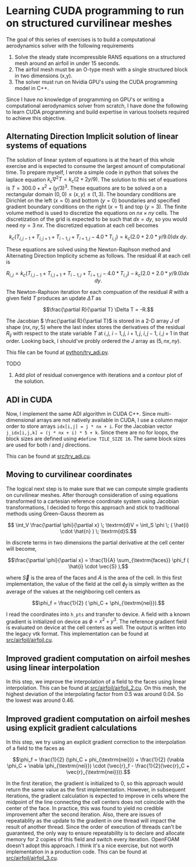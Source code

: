 # Learning CUDA programming to run on structured curvilinear meshes


The goal of this series of exercises is to build a computational aerodynamics solver with the following requirements

1. Solve the steady state incompressible RANS equations on a structured mesh around an airfoil in under 15 seconds. 
2. The airfoil mesh must be an O-type mesh with a single structured block in two dimensions (x,y).
3. The solver must run on Nvidia GPU's using the CUDA programming model in C++.

Since I have no knowledge of programming on GPU's or writing a computational aerodynamics solver from scratch, I have done the following to learn CUDA programming and build expertise in various toolsets required to achieve this objective.

Alternating Direction Implicit solution of linear systems of equations
----------------------------------------------------------------------

The solution of linear system of equations is at the heart of this whole exercise and is expected to consume the largest amount of computational time. To prepare myself, I wrote a simple code in python that solves the laplace equation $k_c \nabla^2 T = k_c(2 + 2 y / 9 )$. The solution to this set of equations is $T = 300.0 + x^2 + (y/3)^3$. These equations are to be solved a on a rectangular domain $(0,0) \leq (x,y) \leq (1,3)$. The boundary conditions are Dirichlet on the left ($x=0$) and bottom ($y=0$) boundaries and specified gradient boundary conditions on the right ($x=1$) and top ($y=3$). The finite volume method is used to discretize the equations on $nx \times ny$ cells. The discretization of the grid is expected to be such that $dx = dy$, so you would need $ny = 3 \; nx$. The discretized equation at each cell becomes
```math
    k_c \left (T_{i,j-1} + T_{i,j+1} + T_{i-1,j} + T_{i+1,j} - 4.0 * T_{i,j} \right ) = k_c \left ( 2.0 + 2.0 * y / 9.0 \right ) dx \; dy.
```
These equations are solved using the Newton-Raphson method and Alternating Direction Implicity scheme as follows. The residual $R$ at each cell is
```math
 R_{i,j} =  k_c \left (T_{i,j-1} + T_{i,j+1} + T_{i-1,j} + T_{i+1,j} - 4.0 * T_{i,j} \right ) - k_c \left ( 2.0 + 2.0 * y / 9.0 \right ) dx \; dy.
```
The Newton-Raphson iteration for each compuation of the residual $R$ with a given field $T$ produces an update $\Delta T$ as 
```math
\frac{\partial R}{\partial T} \Delta T = -R.
```
The Jacobian $ \frac{\partial R}{\partial T}$ is stored in a 2-D array $J$ of shape $(nx,ny,5)$ where the last index stores the derivatives of the residual $R_{ij}$ with respect to the state variable $T$ at $i,j$, $i-1,j$, $i+1,j$, $i,j-1$, $i,j+1$ in that order. Looking back, I should've probly ordered the $J$ array as $(5,nx,ny)$.

This file can be found at [python/try_adi.py](python/try_adi.py). 

TODO

1. Add plot of residual convergence with iterations and a contour plot of the solution.


ADI in CUDA
-----------

Now, I implement the same ADI algorithm in CUDA C++. Since multi-dimensional arrays are not natively available in CUDA, I use a column major order to store arrays `idx[i,j] = j * nx + i`. For the Jacobian vector `j_idx[i,j,k] = (j * nx + i) * 5 + k`. Since there are no for loops, the block sizes are defined using `#define TILE_SIZE 16`. The same block sizes are used for both $i$ and $j$ directions.

This can be found at [src/try_adi.cu](src/try_adi.cu). 


Moving to curvilinear coordinates
---------------------------------

The logical next step is to make sure that we can compute simple gradients on curvilinear meshes. After thorough consideration of using equations transformed to a cartesian reference coordinate system using Jacobian transformations, I decided to forgo this approach and stick to traditional methods using Green-Gauss theorem as 
```math
 \int_V \frac{\partial \phi}{\partial x} \; \textrm{d}V = \int_S \phi \; ( \hat{i} \cdot \hat{n} ) \; \textrm{d}S.
```
In discrete terms in two dimensions the partial derivative at the cell center will become,
```math
\frac{\partial \phi}{\partial x} = \frac{1}{A} \sum_{\textrm{faces}} \phi_f  ( \hat{i} \cdot \vec{S} ),
```
where $\vec{S}$ is the area of the faces and $A$ is the area of the cell. In this first implementation, the value of the field at the cell $\phi_f$ is simply written as the average of the values at the neighboring cell centers as
```math
\phi_f = \frac{1}{2} ( \phi_C + \phi_{\textrm{nei}}).
```
I read the coordinates into `h_pts` and transfer to device. A field with a known gradient is initialized on device as $\phi = x^2 + y^3$. The reference gradient field is evaluated on device at the cell centers as well. The  output is written into the legacy vtk format. This implementation can be found at [src/airfoil/airfoil.cu](src/airfoil/airfoil.cu).


Improved gradient computation on airfoil meshes using linear interpolation
--------------------------------------------------------------------------

In this step, we improve the interpolation of a field to the faces using linear interpolation. This can be found at [src/airfoil/airfoil_2.cu](src/airfoil/airfoil_2.cu). On this mesh, the highest deviation of the interpolating factor from 0.5 was around 0.04. So the lowest was around 0.46.



Improved gradient computation on airfoil meshes using explicit gradient calculations
------------------------------------------------------------------------

In this step, we try using an explicit gradient correction to the interpolation of a field to the faces as 

```math
\phi_f = \frac{1}{2} (\phi_C + phi_{\textrm{nei}}) + \frac{1}{2} (\nabla \phi_C + \nabla \phi_{\textrm{nei}}) \cdot (\vec{r}_f - \frac{1}{2}(\vec{r}_C + \vec{r}_{\textrm{nei}})).
```
In the first iteration, the gradient is initialized to 0, so this approach would return the same value as the first implementation. However, in subsequent iterations, the gradient calculation is expected to improve in cells where the midpoint of the line connecting the cell centers does not coincide with the center of the face. In practice, this was found to yield no credible improvement after the second iteration. Also, there are issues of repeatablity as the update to the gradient in one thread will impact the result of another thread. Since the order of execution of threads can't be guaranteed, the only way to ensure repeatability is to declare and allocate memory for 2 copies of this field and switch every iteration. OpenFOAM doesn't adopt this approach. I think it's a nice exercise, but not worth implementation in a production code. This can be found at [src/airfoil/airfoil_3.cu](src/airfoil/airfoil_3.cu).


